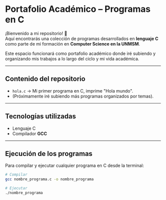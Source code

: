 # Portafolio Académico – Programas en C

¡Bienvenido a mi repositorio! 🚀  
Aquí encontrarás una colección de programas desarrollados en **lenguaje C** como parte de mi formación en **Computer Science en la UNMSM**.  

Este espacio funcionará como portafolio académico donde iré subiendo y organizando mis trabajos a lo largo del ciclo y mi vida académica.  

-------------------------------

## Contenido del repositorio

- `hola.c` → Mi primer programa en C, imprime "Hola mundo".
- (Próximamente iré subiendo más programas organizados por temas).

-------------------------------

## Tecnologías utilizadas

- Lenguaje C  
- Compilador **GCC**  

------------------------------

## Ejecución de los programas

Para compilar y ejecutar cualquier programa en C desde la terminal:

```bash
# Compilar
gcc nombre_programa.c -o nombre_programa

# Ejecutar
./nombre_programa
